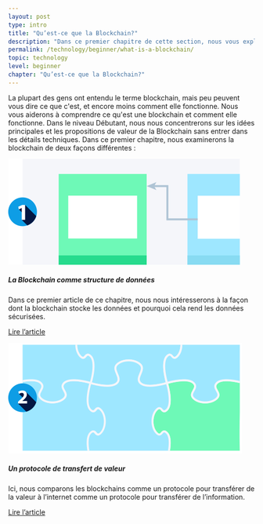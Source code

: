 ```yaml
---
layout: post
type: intro
title: "Qu’est-ce que la Blockchain?"
description: "Dans ce premier chapitre de cette section, nous vous expliquons ce qu’est la blockchain et ce qu’elle peut faire. Cela stocke des transactions de manière sécurisée et peut, ainsi, être utilisée comme transfert de valeur."
permalink: /technology/beginner/what-is-a-blockchain/
topic: technology
level: beginner
chapter: "Qu’est-ce que la Blockchain?"
---
```


La plupart des gens ont entendu le terme blockchain, mais peu peuvent vous dire ce que c'est, et encore moins comment elle fonctionne. Nous vous aiderons à comprendre ce qu'est une blockchain et comment elle fonctionne. Dans le niveau Débutant, nous nous concentrerons sur les idées principales et les propositions de valeur de la Blockchain sans entrer dans les détails techniques. Dans ce premier chapitre, nous examinerons la blockchain de deux façons différentes :


<div class="row mt-5">
    <div class="col-md-3">
        <a href="{{ site.baseurl }}{% post_url /technology/beginner/2020-01-02-blockchain-as-a-data-structure %}">
            <img src="/assets/post_files/technology/beginner/what-is-a-blockchain/data_struct.svg" alt="La Blockchain comme structure de données" />
        </a>
    </div>
    <div class="col-md-9">
        <h5 class="intro-article-title">La Blockchain comme structure de données</h5>
        <p class="mb-1">
            Dans ce premier article de ce chapitre, nous nous intéresserons à la façon dont la blockchain stocke les données et pourquoi cela rend les données sécurisées.
        </p>
        <p class="mb-0">
            <a class="font-weight-bold" href="{{ site.baseurl }}{% post_url /technology/beginner/2020-01-02-blockchain-as-a-data-structure %}">Lire l’article</a>
        </p>
    </div>
</div>

<div class="row mt-5">
    <div class="col-md-3">
        <a href="{{ site.baseurl }}{% post_url /technology/beginner/2020-01-03-a-protocol-to-transfer-value %}">
            <img src="/assets/post_files/technology/beginner/what-is-a-blockchain/protocol.svg" alt="Un protocole de transfert de valeur" />
        </a>
    </div>
    <div class="col-md-9">
        <h5 class="intro-article-title">Un protocole de transfert de valeur</h5>
        <p class="mb-1">
            Ici, nous comparons les blockchains comme un protocole pour transférer de la valeur à l’internet comme un protocole pour transférer de l’information.
        </p>
        <p class="mb-0">
            <a class="font-weight-bold" href="{{ site.baseurl }}{% post_url /technology/beginner/2020-01-03-a-protocol-to-transfer-value %}">Lire l’article</a>
        </p>
    </div>
</div>
